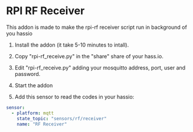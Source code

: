 # RPI RF Receiver

This addon is made to make the rpi-rf receiver script run in background of you hassio

1. Install the addon (it take 5-10 minutes to intall).

2. Copy "rpi-rf_receive.py" in the "share" share of your hass.io.

3. Edit "rpi-rf_receive.py" adding your mosquitto address, port, user and  password. 

4. Start the addon 

5. Add this sensor to read the codes in your hassio:
```yaml
sensor:
  - platform: mqtt
    state_topic: "sensors/rf/receiver"
    name: "RF Receiver"
```
